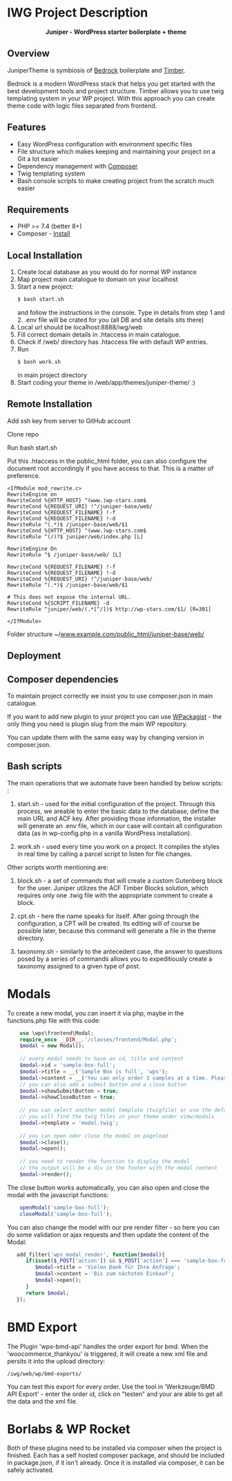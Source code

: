 # IWG Project Description

<p align="center">
  <strong>Juniper - WordPress starter boilerplate + theme</strong>
</p>

## Overview

JuniperTheme is symbiosis of <a href="https://github.com/roots/bedrock">Bedrock</a> boilerplate and <a href="https://github.com/timber/timber">Timber</a>.

Bedrock is a modern WordPress stack that helps you get started with the best development tools and project structure.
Timber allows you to use twig templating system in your WP project.
With this approach you can create theme code with logic files separated from frontend.

## Features

- Easy WordPress configuration with environment specific files
- File structure which makes keeping and maintaining your project on a Git a lot easier
- Dependency management with [Composer](https://getcomposer.org)
- Twig templating system
- Bash console scripts to make creating project from the scratch much easier

## Requirements

- PHP >= 7.4 (better 8+)
- Composer - [Install](https://getcomposer.org/doc/00-intro.md#installation-linux-unix-osx)

## Local Installation

1. Create local database as you would do for normal WP instance
2. Map project main catalogue to domain on your localhost
3. Start a new project:
   ```sh
   $ bash start.sh
   ```
   and follow the instructions in the console.
   Type in details from step 1 and 2. .env file will
   be crated for you (all DB and site details sits there)
4. Local url should be localhost:8888/iwg/web
5. Fill correct domain details in .htaccess in main catalogue.
6. Check if /web/ directory has .htaccess file with default WP entries.
7. Run 
   ```sh
   $ bash work.sh
   ```
   in main project directory
8. Start coding your theme in /web/app/themes/juniper-theme/ :)

## Remote Installation

Add ssh key from server to GitHub account

Clone repo

Run bash start.sh

Put this .htaccess in the public_html folder, you can also configure the document root accordingly if you have access to that. This is a matter of preference.

```
<IfModule mod_rewrite.c>
RewriteEngine on
RewriteCond %{HTTP_HOST} ^(www.)wp-stars.com$
RewriteCond %{REQUEST_URI} !^/juniper-base/web/
RewriteCond %{REQUEST_FILENAME} !-f
RewriteCond %{REQUEST_FILENAME} !-d
RewriteRule ^(.*)$ /juniper-base/web/$1
RewriteCond %{HTTP_HOST} ^(www.)wp-stars.com$
RewriteRule ^(/)?$ juniper/web/index.php [L]

RewriteEngine On
RewriteRule ^$ /juniper-base/web/ [L]

RewriteCond %{REQUEST_FILENAME} !-f
RewriteCond %{REQUEST_FILENAME} !-d
RewriteCond %{REQUEST_URI} !^/juniper-base/web/
RewriteRule ^(.*)$ /juniper-base/web/$1

# This does not expose the internal URL.
RewriteCond %{SCRIPT_FILENAME} -d
RewriteRule ^juniper/web/(.*[^/])$ http://wp-stars.com/$1/ [R=301]

</IfModule>
```
Folder structure ~/www.example.com/public_html/juniper-base/web/


## Deployment 

## Composer dependencies

To maintain project correctly we insist you to use composer.json in main catalogue.

If you want to add new plugin to your project you can use [WPackagist](https://wpackagist.org/) - 
the only thing you need is plugin slug from the main WP repository.

You can update them with the same easy way by changing version in composer.json.

## Bash scripts

The main operations that we automate have been handled by below scripts: :

1) start.sh - used for the initial configuration of the project. Through this process, we areable to enter the basic data to the database, define the main URL and ACF key. After providing those information, the installer will generate an .env file, which in our case will contain all configuration data (as in wp-config.php in a vanilla WordPress installation).

2) work.sh - used every time you work on a project. It compiles the styles in real time by calling a parcel script to listen for file changes.

Other scripts worth mentioning are:

1) block.sh - a set of commands that will create a custom Gutenberg block for the user. Juniper utilizes the ACF Timber Blocks solution, which requires only one .twig file with the appropriate comment to create a block.
2) cpt.sh - here the name speaks for itself. After going through the configuration, a CPT will be created. Its editing will of course be possible later, because this command will generate a file in the theme directory.

3) taxonomy.sh - similarly to the antecedent case, the answer to questions posed by a series of commands allows you to expeditiously create a taxonomy assigned to a given type of post.

# Modals

To create a new modal, you can insert it via php, maybe in the functions.php file with this code:

```php
    use \wps\frontend\Modal;
    require_once __DIR__.'/classes/frontend/Modal.php';
    $modal = new Modal();
    
    // every modal needs to have an id, title and content
    $modal->id = 'sample-box-full';
    $modal->title = __('Sample Box is full', 'wps');
    $modal->content = __('You can only order 3 samples at a time. Please remove one of the samples from your cart to add a new one.', 'wps');
    // you can also add a submit button and a close button
    $modal->showSubmitButton = true;
    $modal->showCloseButton = true;
    
    // you can select another modal template (twigfile) or use the default one
    // you will find the twig files in your theme under view/modals
    $modal->template = 'modal.twig';
    
    // you can open oder close the modal on pageload
    $modal->close();
    $modal->open();
    
    // you need to render the function to display the modal
    // the output will be a div in the footer with the modal content
    $modal->render();

```

The close button works automatically, you can also open and close the modal with the javascript functions:
```js
    openModal('sample-box-full');
    closeModal('sample-box-full');
```

You can also change the model with our pre render filter - so here you can do 
some validation or ajax requests and then update the content of the Modal:

```php
   add_filter('wps_modal_render', function($modal){
      if(isset($_POST['action']) && $_POST['action'] === 'sample-box-full'){
         $modal->title = 'Vielen Dank für Ihre Anfrage';
         $modal->content = 'Bis zum nächsten Einkauf';
         $modal->open();
      }
      return $modal;
   });
```

# BMD Export

The Plugin 'wps-bmd-api' handles the order export for bmd.
When the 'woocommerce_thankyou' is triggered, it will create a new xml file and persits it into the upload directory:

```console
/iwg/web/wp/bmd-exports/
```

You can test this export for every order. Use the tool in 'Werkzeuge/BMD API Export' - enter the order id, click on "testen" and your are able to get all the data and the xml file.

# Borlabs & WP Rocket

Both of these plugins need to be installed via composer when the project is finished. Each has a self hosted composer package, and should be included in package.json, if it isn't already. Once it is installed via composer, it can be safely activated. 

